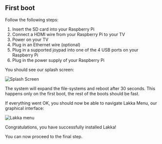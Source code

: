 ## First boot

Follow the following steps:

1.  Insert the SD card into your Raspberry Pi
2.  Connect a HDMI wire from your Raspberry Pi to your TV
3.  Power on your TV
4.  Plug in an Ethernet wire (optional)
5.  Plug in a supported joypad into one of the 4 USB ports on your Raspberry Pi
6.  Plug in the power supply of your Raspberry Pi

You should see our splash screen:

![Splash Screen](/images/splash.png)

The system will expand the file-systems and reboot after 30 seconds. This happens only on the first boot, the rest of the boots should be fast.

If everything went OK, you should now be able to navigate Lakka Menu, our graphical interface:

![Lakka menu](/images/lakkamenu.png)

Congratulations, you have successfully installed Lakka!

You can now proceed to the final step.

